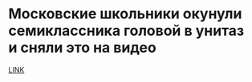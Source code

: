 # Московские школьники окунули семиклассника головой в унитаз и сняли это на видео



[LINK](https://varlamov.ru/3623902.html)